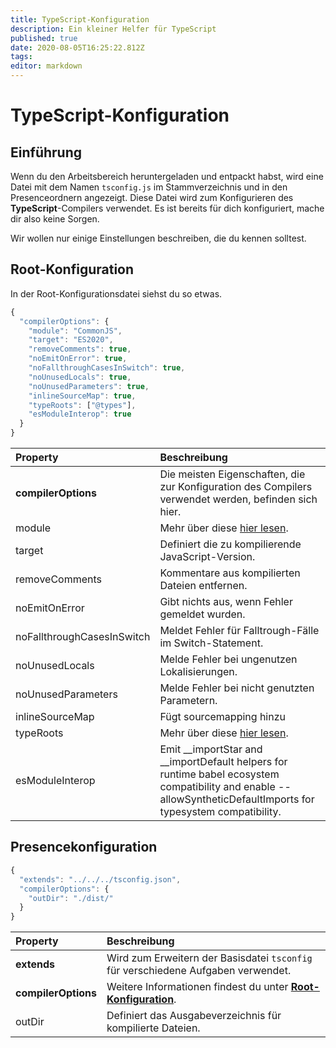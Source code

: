 ```yaml
---
title: TypeScript-Konfiguration
description: Ein kleiner Helfer für TypeScript
published: true
date: 2020-08-05T16:25:22.812Z
tags:
editor: markdown
---
```


# TypeScript-Konfiguration

## Einführung

Wenn du den Arbeitsbereich heruntergeladen und entpackt habst, wird eine Datei mit dem Namen `tsconfig.js` im Stammverzeichnis und in den Presenceordnern angezeigt. Diese Datei wird zum Konfigurieren des **TypeScript**-Compilers verwendet. Es ist bereits für dich konfiguriert, mache dir also keine Sorgen.

Wir wollen nur einige Einstellungen beschreiben, die du kennen solltest.

## Root-Konfiguration

In der Root-Konfigurationsdatei siehst du so etwas.

```javascript
{
  "compilerOptions": {
    "module": "CommonJS",
    "target": "ES2020",
    "removeComments": true,
    "noEmitOnError": true,
    "noFallthroughCasesInSwitch": true,
    "noUnusedLocals": true,
    "noUnusedParameters": true,
    "inlineSourceMap": true,
    "typeRoots": ["@types"],
    "esModuleInterop": true
  }
}
```

| Property                   | Beschreibung                                                                                                                                                        |
|:-------------------------- |:------------------------------------------------------------------------------------------------------------------------------------------------------------------- |
| **compilerOptions**        | Die meisten Eigenschaften, die zur Konfiguration des Compilers verwendet werden, befinden sich hier.                                                                |
| module                     | Mehr über diese [hier lesen](https://www.typescriptlang.org/docs/handbook/modules.html).                                                                            |
| target                     | Definiert die zu kompilierende JavaScript-Version.                                                                                                                  |
| removeComments             | Kommentare aus kompilierten Dateien entfernen.                                                                                                                      |
| noEmitOnError              | Gibt nichts aus, wenn Fehler gemeldet wurden.                                                                                                                       |
| noFallthroughCasesInSwitch | Meldet Fehler für Falltrough-Fälle im Switch-Statement.                                                                                                             |
| noUnusedLocals             | Melde Fehler bei ungenutzen Lokalisierungen.                                                                                                                        |
| noUnusedParameters         | Melde Fehler bei nicht genutzten Parametern.                                                                                                                        |
| inlineSourceMap            | Fügt sourcemapping hinzu                                                                                                                                            |
| typeRoots                  | Mehr über diese [hier lesen](https://www.typescriptlang.org/docs/handbook/tsconfig-json.html#types-typeroots-and-types).                                            |
| esModuleInterop            | Emit __importStar and __importDefault helpers for runtime babel ecosystem compatibility and enable --allowSyntheticDefaultImports for typesystem compatibility. |

## Presencekonfiguration

```javascript
{
  "extends": "../../../tsconfig.json",
  "compilerOptions": {
    "outDir": "./dist/"
  }
}
```

| Property            | Beschreibung                                                                                                |
|:------------------- |:----------------------------------------------------------------------------------------------------------- |
| **extends**         | Wird zum Erweitern der Basisdatei `tsconfig` für verschiedene Aufgaben verwendet.                           |
| **compilerOptions** | Weitere Informationen findest du unter [**Root-Konfiguration**](/dev/presence/tsconfig#root-configuration). |
| outDir              | Definiert das Ausgabeverzeichnis für kompilierte Dateien.                                                   |
